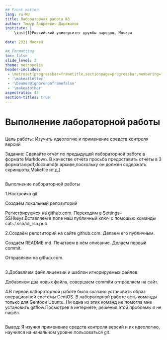 ```yaml
---
## Front matter
lang: ru-RU
title: Лабораторная работа №3
author: Тимур Андреевич Дарижапов
institute: |
	\inst{1}Российский университет дружбы народов, Москва
	
date: 2021 Москва

## Formatting
toc: false
slide_level: 2
theme: metropolis
header-includes: 
 - \metroset{progressbar=frametitle,sectionpage=progressbar,numbering=fraction}
 - '\makeatletter'
 - '\beamer@ignorenonframefalse'
 - '\makeatother'
aspectratio: 43
section-titles: true
---
```


# Выполнение лабораторной работы

##
Цель работы: Изучить идеологию и применение средств контроля версий

Задание: Сделайте отчёт по предыдущей лабораторной работе в формате Markdown. В качестве отчёта просьба предоставить отчёты в 3 форматах:pdf,docxиmd(в архиве,поскольку он должен содержать скриншоты,Makefile ит.д.)


## 
Выполнение лабораторной работы

1.Настройка git 

Создаём локальный репозиторий

Регистрируемся на github.com. Переходим в Settings–SSHkeys.Вставляем  в  поле  наш  публичный  ключ  с  помощью  команды cat~/.ssh/id_rsa.pub

2.Создаём репозиторий на сайте github.com. Делаем его публичным.

Создаём README.md. Печатаем в нём описание. Делаем первый commit.

Отправляем на github.com.

##
3.Добавляем файл лицензии и шаблон игнорируемых файлов.

Добавляем два новых файла, совершаем commitи отправляем на сайт.

4.В первой лабораторной работе было сказано установить образ операционной системы CentOS. В лабораторной работе есть команды только для Gentooи Ubuntu. Ни одна из этих команд не помогла мне установить gitflow.Посмотрев в интернете, решения этой проблемы я не нашёл.

##
Вывод: Я изучил применение  средств  контроля  версий  и  их идеологию, научился на начальном уровне пользоваться git.
